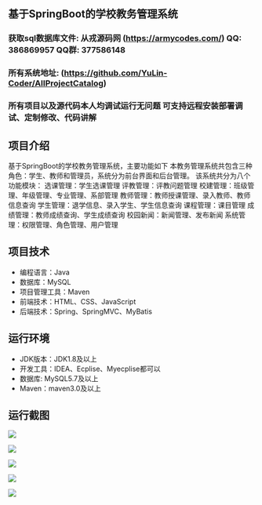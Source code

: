 ## 基于SpringBoot的学校教务管理系统

###  获取sql数据库文件: 从戎源码网 (https://armycodes.com/) QQ: 386869957 QQ群: 377586148
###  所有系统地址: (https://github.com/YuLin-Coder/AllProjectCatalog) 
###  所有项目以及源代码本人均调试运行无问题 可支持远程安装部署调试、定制修改、代码讲解

## 项目介绍
基于SpringBoot的学校教务管理系统，主要功能如下
本教务管理系统共包含三种角色：学生、教师和管理员，系统分为前台界面和后台管理。
该系统共分为八个功能模块：
选课管理：学生选课管理
评教管理：评教问题管理
校建管理：班级管理、年级管理、专业管理、系部管理
教师管理：教师授课管理、录入教师、教师信息查询
学生管理：退学信息、录入学生、学生信息查询
课程管理：课目管理
成绩管理：教师成绩查询、学生成绩查询
校园新闻：新闻管理、发布新闻
系统管理：权限管理、角色管理、用户管理

## 项目技术
- 编程语言：Java
- 数据库：MySQL
- 项目管理工具：Maven
- 前端技术：HTML、CSS、JavaScript
- 后端技术：Spring、SpringMVC、MyBatis

## 运行环境
- JDK版本：JDK1.8及以上
- 开发工具：IDEA、Ecplise、Myecplise都可以
- 数据库: MySQL5.7及以上
- Maven：maven3.0及以上

## 运行截图
![](screenshot/1.png)

![](screenshot/2.png)

![](screenshot/3.png)

![](screenshot/4.png)

![](screenshot/5.png)